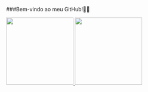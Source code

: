 ###Bem-vindo ao meu GitHub!👨‍💻
<div>
   <a href="https://github.com/Moises-Paz/Moises-Paz">
   <img height="180em" src=https://github-readme-stats.vercel.app/api?username=Moises-Paz&show_icons=true&theme=midnight-purple>
   <img height="180em" src=https://github-readme-stats.vercel.app/api/pin/?username=Moises-Paz&repo=github-readme-mycalc&https://github.com/anuraghazra/github-readme-stats>
</div>
